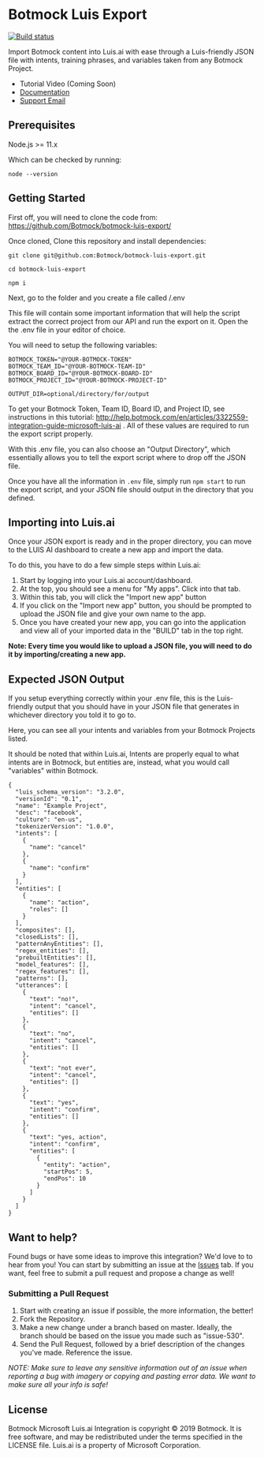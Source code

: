 # Botmock Luis Export

[![Build status](https://ci.appveyor.com/api/projects/status/tgof5738pfqppis7?svg=true)](https://ci.appveyor.com/project/nonnontrivial/botmock-luis-export)

Import Botmock content into Luis.ai with ease through a Luis-friendly JSON file with intents, training phrases, and variables taken from any Botmock Project.

- Tutorial Video (Coming Soon)
- [Documentation](http://help.botmock.com/en/articles/3322559-integration-guide-microsoft-luis-ai)
- [Support Email](mailto:help@botmock.com)

## Prerequisites
Node.js >= 11.x

Which can be checked by running:

``
node --version
``

## Getting Started
First off, you will need to clone the code from: https://github.com/Botmock/botmock-luis-export/

Once cloned, Clone this repository and install dependencies:

``git clone git@github.com:Botmock/botmock-luis-export.git``

``cd botmock-luis-export``

```npm i```

Next, go to the folder and you create a file called /.env 

This file will contain some important information that will help the script extract the correct project from our API and run the export on it. Open the the .env file in your editor of choice.

You will need to setup the following variables:
```
BOTMOCK_TOKEN="@YOUR-BOTMOCK-TOKEN"
BOTMOCK_TEAM_ID="@YOUR-BOTMOCK-TEAM-ID"
BOTMOCK_BOARD_ID="@YOUR-BOTMOCK-BOARD-ID"
BOTMOCK_PROJECT_ID="@YOUR-BOTMOCK-PROJECT-ID"

OUTPUT_DIR=optional/directory/for/output
```

To get your Botmock Token, Team ID, Board ID, and Project ID, see instructions in this tutorial: http://help.botmock.com/en/articles/3322559-integration-guide-microsoft-luis-ai . All of these values are required to run the export script properly.

With this .env file, you can also choose an "Output Directory", which essentially allows you to tell the export script where to drop off the JSON file.

Once you have all the information in `.env`  file, simply run `npm start` to run the export script, and your JSON file should output in the directory that you defined.

## Importing into Luis.ai

Once your JSON export is ready and in the proper directory, you can move to the  LUIS AI dashboard to create a new app and import the data. 

To do this, you have to do a few simple steps within Luis.ai: 

1. Start by logging into your Luis.ai account/dashboard.
2. At the top, you should see a menu for "My apps". Click into that tab.
3. Within this tab, you will click the "Import new app" button
4. If you click on the "Import new app" button, you should be prompted to upload the JSON file and give your own name to the app.
5. Once you have created your new app, you can go into the application and view all of your imported data in the "BUILD" tab in the top right.


**Note: Every time you would like to upload a JSON file, you will need to do it by importing/creating a new app.**


## Expected JSON Output

If you setup everything correctly within your .env file, this is the Luis-friendly output that you should have in your JSON file that generates in whichever directory you told it to go to.

Here, you can see all your intents and variables from your Botmock Projects listed. 

It should be noted that within Luis.ai, Intents are properly equal to what intents are in Botmock, but entities are, instead, what you would call "variables" within Botmock. 

```
{
  "luis_schema_version": "3.2.0",
  "versionId": "0.1",
  "name": "Example Project",
  "desc": "facebook",
  "culture": "en-us",
  "tokenizerVersion": "1.0.0",
  "intents": [
    {
      "name": "cancel"
    },
    {
      "name": "confirm"
    }
  ],
  "entities": [
    {
      "name": "action",
      "roles": []
    }
  ],
  "composites": [],
  "closedLists": [],
  "patternAnyEntities": [],
  "regex_entities": [],
  "prebuiltEntities": [],
  "model_features": [],
  "regex_features": [],
  "patterns": [],
  "utterances": [
    {
      "text": "no!",
      "intent": "cancel",
      "entities": []
    },
    {
      "text": "no",
      "intent": "cancel",
      "entities": []
    },
    {
      "text": "not ever",
      "intent": "cancel",
      "entities": []
    },
    {
      "text": "yes",
      "intent": "confirm",
      "entities": []
    },
    {
      "text": "yes, action",
      "intent": "confirm",
      "entities": [
        {
          "entity": "action",
          "startPos": 5,
          "endPos": 10
        }
      ]
    }
  ]
}
```

## Want to help?

Found bugs or have some ideas to improve this integration? We'd love to to hear from you! You can start by submitting an issue at the [Issues](https://github.com/Botmock/botmock-luis-export/issues) tab. If you want, feel free to submit a pull request and propose a change as well!

### Submitting a Pull Request

1. Start with creating an issue if possible, the more information, the better!
2. Fork the Repository.
3. Make a new change under a branch based on master. Ideally, the branch should be based on the issue you made such as "issue-530".
4. Send the Pull Request, followed by a brief description of the changes you've made. Reference the issue.

_NOTE: Make sure to leave any sensitive information out of an issue when reporting a bug with imagery or copying and pasting error data. We want to make sure all your info is safe!_

## License

Botmock Microsoft Luis.ai Integration is copyright © 2019 Botmock. It is free software, and may be redistributed under the terms specified in the LICENSE file. Luis.ai is a property of Microsoft Corporation.


